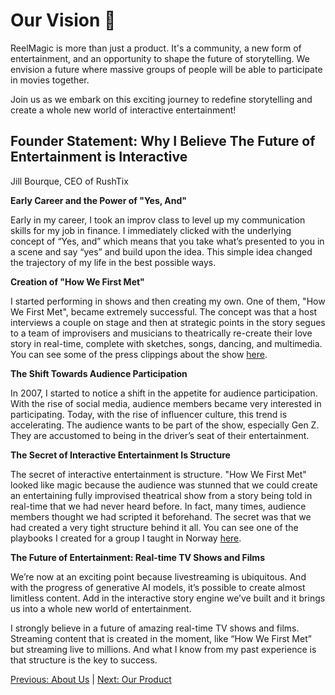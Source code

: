 # Our Vision :crystal_ball:

ReelMagic is more than just a product. It's a community, a new form of entertainment, and an opportunity to shape the future of storytelling. We envision a future where massive groups of people will be able to participate in movies together. 

Join us as we embark on this exciting journey to redefine storytelling and create a whole new world of interactive entertainment! 

## Founder Statement: Why I Believe The Future of Entertainment is Interactive ##
Jill Bourque, CEO of RushTix

**Early Career and the Power of "Yes, And"**

Early in my career, I took an improv class to level up my communication skills for my job in finance. I immediately clicked with the underlying concept of “Yes, and” which means that you take what’s presented to you in a scene and say “yes” and build upon the idea. This simple idea changed the trajectory of my life in the best possible ways.

**Creation of "How We First Met"**

I started performing in shows and then creating my own. One of them, "How We First Met", became extremely successful. The concept was that a host interviews a couple on stage and then at strategic points in the story segues to a team of improvisers and musicians to theatrically re-create their love story in real-time, complete with sketches, songs, dancing, and multimedia. You can see some of the press clippings about the show [here](https://www.dropbox.com/s/cgdxqelieymjiss/combinepdf.pdf?dl=0).

**The Shift Towards Audience Participation**

In 2007, I started to notice a shift in the appetite for audience participation. With the rise of social media, audience members became very interested in participating. Today, with the rise of influencer culture, this trend is accelerating. The audience wants to be part of the show, especially Gen Z. They are accustomed to being in the driver’s seat of their entertainment.

**The Secret of Interactive Entertainment Is Structure**

The secret of interactive entertainment is structure. "How We First Met" looked like magic because the audience was stunned that we could create an entertaining fully improvised theatrical show from a story being told in real-time that we had never heard before. In fact, many times, audience members thought we had scripted it beforehand. The secret was that we had created a very tight structure behind it all. You can see one of the playbooks I created for a group I taught in Norway [here](https://www.dropbox.com/s/xca6qjtrl01tw1a/HWFM%20Player%20Handbook%20-%202013%20-%20Norway.pdf?dl=0).

**The Future of Entertainment: Real-time TV Shows and Films**

We’re now at an exciting point because livestreaming is ubiquitous. And with the progress of generative AI models, it’s possible to create almost limitless content. Add in the interactive story engine we’ve built and it brings us into a whole new world of entertainment.

I strongly believe in a future of amazing real-time TV shows and films. Streaming content that is created in the moment, like “How We First Met” but streaming live to millions. And what I know from my past experience is that structure is the key to success.







[Previous: About Us](https://github.com/rushtix/reelmagic/blob/main/docs/about.md) | [Next: Our Product](https://github.com/rushtix/reelmagic/blob/main/docs/product.md)

